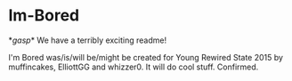 # Im-Bored
\**gasp*\* We have a terribly exciting readme!

I'm Bored was/is/will be/might be created for Young Rewired State 2015 by muffincakes, ElliottGG and whizzer0. It will do cool stuff. Confirmed.
